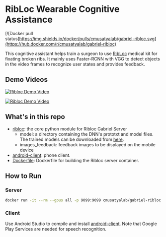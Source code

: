 # RibLoc Wearable Cognitive Assistance

[![Docker pull status]https://img.shields.io/docker/pulls/cmusatyalab/gabriel-ribloc.svg](https://hub.docker.com/r/cmusatyalab/gabriel-ribloc)

This cognitive assistant helps train a surgeon to use [RibLoc](https://acuteinnovations.com/product/ribloc/) medical kit for
fixating broken ribs. It mainly uses Faster-RCNN with VGG to detect objects in
the video frames to recognize user states and provides feedback.

## Demo Videos

[![Ribloc Demo
Video](http://img.youtube.com/vi/DANM2W1gVEI/0.jpg)](https://youtu.be/DANM2W1gVEI)

[![Ribloc Demo Video](http://img.youtube.com/vi/YRTXUty2P1U/0.jpg)](https://youtu.be/YRTXUty2P1U)

## What's in this repo

  * [ribloc](ribloc): the core python module for Ribloc Gabriel Server
    * model: a directory containing the DNN's prototxt and model files. The trained models can be downloaded from [here](https://storage.cmusatyalab.org/gabriel-model/ribloc-model.zip). 
    * images_feedback: feedback images to be displayed on the mobile device
  * [android-client](android-client): phone client.
  * [Dockerfile](Dockerfile): Dockerfile for building the Ribloc server container.

## How to Run

### Server

```bash
docker run -it --rm --gpus all -p 9099:9099 cmusatyalab/gabriel-ribloc:latest
```

### Client

Use Android Studio to compile and install [android-client](android-client). Note
that Google Play Services are needed for speech recognition.
